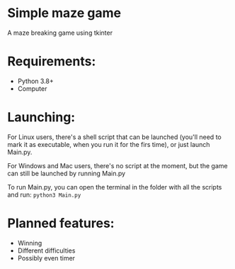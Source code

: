 # Simple maze game
A maze breaking game using tkinter

# Requirements:
* Python 3.8+
* Computer

# Launching:
For Linux users, there's a shell script that can be launched (you'll need to mark it as executable, when you run it for the firs time), or just launch Main.py.

For Windows and Mac users, there's no script at the moment, but the game can still be launched by running Main.py

To run Main.py, you can open the terminal in the folder with all the scripts and run: `python3 Main.py`

# Planned features:
* Winning
* Different difficulties
* Possibly even timer